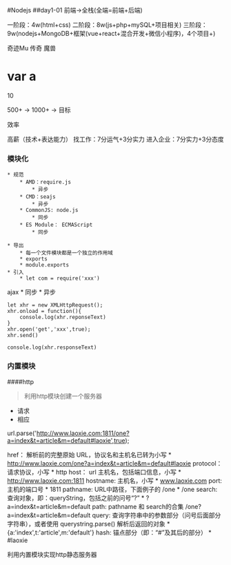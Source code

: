 #Nodejs
##day1-01
前端->全栈(全端=前端+后端)

一阶段：4w(html+css)
二阶段：8w(js+php+mySQL+项目相关)
三阶段：9w(nodejs+MongoDB+框架(vue+react+混合开发+微信小程序)，4个项目+)


奇迹Mu
传奇
魔兽

var a 
= 
10

500+ -> 1000+ -> 目标

效率

高薪（技术+表达能力）
找工作：7分运气+3分实力
进入企业：7分实力+3分态度


### 模块化
    * 规范
        * AMD：require.js
            * 异步
        * CMD：seajs
            * 异步
        * CommonJS: node.js
            * 同步
        * ES Module： ECMAScript
            * 同步

    * 导出
        * 每一个文件模块都是一个独立的作用域
        * exports
        * module.exports
    * 引入
        * let com = require('xxx')


ajax
    * 同步
    * 异步

    let xhr = new XMLHttpRequest();
    xhr.onload = function(){
        console.log(xhr.reponseText)
    }
    xhr.open('get','xxx',true);
    xhr.send()

    console.log(xhr.responseText)


### 内置模块
####http
> 利用http模块创建一个服务器

* 请求
* 相应

url.parse('http://www.laoxie.com:1811/one?a=index&t=article&m=default#laoxie',true);


href： 解析前的完整原始 URL，协议名和主机名已转为小写
    * http://www.laoxie.com/one?a=index&t=article&m=default#laoxie
protocol： 请求协议，小写
    * http
host： url 主机名，包括端口信息，小写
    * http://www.laoxie.com:1811
hostname: 主机名，小写
    * www.laoxie.com
port: 主机的端口号
    * 1811
pathname: URL中路径，下面例子的 /one
    * /one
search: 查询对象，即：queryString，包括之前的问号“?”
    * ?a=index&t=article&m=default
path: pathname 和 search的合集
    /one?a=index&t=article&m=default
query: 查询字符串中的参数部分（问号后面部分字符串），或者使用 querystring.parse() 解析后返回的对象
    * {a:'index',t:'article',m:'default'}
hash: 锚点部分（即：“#”及其后的部分）
    * #laoxie


利用内置模块实现http静态服务器